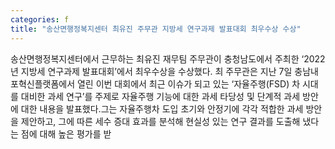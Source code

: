 ```yaml
---
categories: f
title: "송산면행정복지센터 최유진 주무관 지방세 연구과제 발표대회 최우수상 수상"
---
```

송산면행정복지센터에서 근무하는 최유진 재무팀 주무관이 충청남도에서 주최한 ‘2022년 지방세 연구과제 발표대회’에서 최우수상을 수상했다. 최 주무관은 지난 7일 충남내포혁신플랫폼에서 열린 이번 대회에서 최근 이슈가 되고 있는 ‘자율주행(FSD) 차 시대를 대비한 과세 연구’를 주제로 자율주행 기능에 대한 과세 타당성 및 단계적 과세 방안에 대한 내용을 발표했다.그는 자율주행차 도입 초기와 안정기에 각각 적합한 과세 방안을 제안하고, 그에 따른 세수 증대 효과를 분석해 현실성 있는 연구 결과를 도출해 냈다는 점에 대해 높은 평가를 받